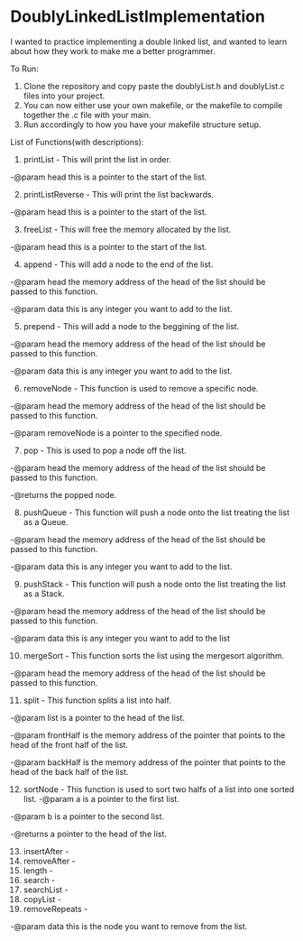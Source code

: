 # DoublyLinkedListImplementation
I wanted to practice implementing a double linked list, and wanted to learn about how they work to make me a better programmer.

To Run:
1. Clone the repository and copy paste the doublyList.h and doublyList.c files into your project.
2. You can now either use your own makefile, or the makefile to compile together the .c file with your main.
3. Run accordingly to how you have your makefile structure setup.

List of Functions(with descriptions):

1. printList - This will print the list in order.

  -@param head this is a pointer to the start of the list.
  
2. printListReverse - This will print the list backwards.

  -@param head this is a pointer to the start of the list.
  
3. freeList - This will free the memory allocated by the list.

  -@param head this is a pointer to the start of the list.
  
4. append - This will add a node to the end of the list.

  -@param head the memory address of the head of the list should be passed to this function.
  
   -@param data this is any integer you want to add to the list.
   
5. prepend - This will add a node to the beggining of the list.

  -@param head the memory address of the head of the list should be passed to this function.
  
   -@param data this is any integer you want to add to the list.
   
6. removeNode - This function is used to remove a specific node.

  -@param head the memory address of the head of the list should be passed to this function.
  
  -@param removeNode is a pointer to the specified node.
  
7. pop - This is used to pop a node off the list.

  -@param head the memory address of the head of the list should be passed to this function.
  
  -@returns the popped node.
  
8. pushQueue - This function will push a node onto the list treating the list as a Queue.

  -@param head the memory address of the head of the list should be passed to this function.
  
  -@param data this is any integer you want to add to the list.
  
9. pushStack - This function will push a node onto the list treating the list as a Stack.
  
  -@param head the memory address of the head of the list should be passed to this function.
  
  -@param data this is any integer you want to add to the list
  
10. mergeSort - This function sorts the list using the mergesort algorithm.

  -@param head the memory address of the head of the list should be passed to this function.
  
11. split - This function splits a list into half.

  -@param list is a pointer to the head of the list.
  
  -@param frontHalf is the memory address of the pointer that points to the head of the front half of the list.
  
  -@param backHalf is the memory address of the pointer that points to the head of the back half of the list.
  
12. sortNode - This function is used to sort two halfs of a list into one sorted list.
  -@param a is a pointer to the first list.
  
  -@param b is a pointer to the second list.
  
  -@returns a pointer to the head of the list.
  
13. insertAfter -
14. removeAfter -
15. length - 
16. search - 
17. searchList -
18. copyList - 
19. removeRepeats - 
  
   -@param data this is the node you want to remove from the list.
